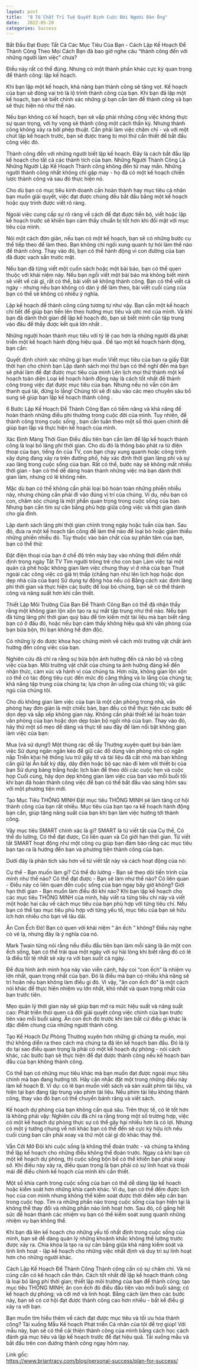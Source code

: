 ```yaml
---
layout: post
title:  "8 Tố Chất Trí Tuệ Quyết Định Cuộc Đời Người Đàn Ông"
date:   2022-05-20
categories: Success
---
```

Bắt Đầu Đạt Được Tất Cả Các Mục Tiêu Của Bạn - Cách Lập Kế Hoạch Để Thành Công Theo Mọi Cách
Bạn đã bao giờ nghe câu “thành công đến với những người làm việc” chưa? 

Điều này rất có thể đúng. Nhưng có một thành phần khác cực kỳ quan trọng để thành công: lập kế hoạch. 

Khi bạn lập một kế hoạch, khả năng bạn thành công sẽ tăng vọt. Kế hoạch của bạn sẽ đóng vai trò là lộ trình thành công của bạn. Khi bạn đã lập một kế hoạch, bạn sẽ biết chính xác những gì bạn cần làm để thành công và bạn sẽ thực hiện nó như thế nào.

Nếu bạn không có kế hoạch, bạn sẽ vấp phải những công việc không thực sự quan trọng, với hy vọng sẽ thành công một cách thần kỳ. Nhưng thành công không xảy ra bởi phép thuật. Cần phải làm việc chăm chỉ - và với một chút lập kế hoạch trước, bạn sẽ được trang bị mọi thứ cần thiết để bắt đầu công việc đó.

Thành công đến với những người biết lập kế hoạch. Đây là cách bắt đầu lập kế hoạch cho tất cả các thành tích của bạn.
Những Người Thành Công Là Những Người Lập Kế Hoạch
Thành công không đến từ may mắn. Những người thành công nhất không chỉ gặp may - họ đã có một kế hoạch chiến lược thành công và sau đó thực hiện nó. 

Cho dù bạn có mục tiêu kinh doanh cần hoàn thành hay mục tiêu cá nhân bạn muốn giải quyết, việc đạt được chúng đều bắt đầu bằng một kế hoạch hoặc quy trình được viết rõ ràng.

Ngoài việc cung cấp sự rõ ràng về cách để đạt được tiến bộ, viết hoặc lập kế hoạch trước sẽ khiến bạn cảm thấy chuẩn bị tốt hơn khi đối mặt với mục tiêu của mình.

Nói một cách đơn giản, nếu bạn có một kế hoạch, bạn sẽ có những bước cụ thể tiếp theo để làm theo. Bạn không chỉ ngồi xung quanh tự hỏi làm thế nào để thành công. Thay vào đó, bạn có thể hành động vì con đường của bạn đã được vạch sẵn trước mặt.

Nếu bạn đã từng viết một cuốn sách hoặc một bài báo, bạn có thể quen thuộc với khái niệm này. Nếu bạn ngồi viết một bài báo mà không biết mình sẽ viết về cái gì, rất có thể, bài viết sẽ không thành công. Bạn có thể viết cả ngày - nhưng nếu bạn không có dàn ý để làm theo, bài viết cuối cùng của bạn có thể sẽ không có nhiều ý nghĩa. 

Lập kế hoạch để thành công cũng tương tự như vậy. Bạn cần một kế hoạch chi tiết để giúp bạn tiến lên theo hướng mục tiêu và ước mơ của mình. Và khi bạn đã dành thời gian để lập kế hoạch đó, bạn sẽ biết mình cần tập trung vào đâu để thấy được kết quả lớn nhất .

Những người hoàn thành mục tiêu với tỷ lệ cao hơn là những người đã phát triển một kế hoạch hành động hiệu quả . Để tạo một kế hoạch hành động, bạn cần: 

Quyết định chính xác những gì bạn muốn
Viết mục tiêu của bạn ra giấy
Đặt thời hạn cho chính bạn
Lập danh sách mọi thứ bạn có thể nghĩ đến mà bạn sẽ phải làm để đạt được mục tiêu của mình
Lên lịch mọi thứ thành một kế hoạch toàn diện
Loại kế hoạch hành động này là cách tốt nhất để thành công trong việc đạt được mục tiêu của bạn. Nhưng nếu nó vẫn còn âm thanh quá tải, đừng lo lắng! Chúng tôi sẽ đi sâu vào các mẹo chuyên sâu bổ sung sẽ giúp bạn lập kế hoạch thành công .

6 Bước Lập Kế Hoạch Để Thành Công
Bạn có tiềm năng và khả năng để hoàn thành những điều phi thường trong cuộc đời của mình. Tuy nhiên, để thành công trong cuộc sống , bạn cần tuân theo một số thói quen chính để giúp bạn lập và thực hiện kế hoạch của mình. 

Xác Định Máng Thời Gian
Điều đầu tiên bạn cần làm để lập kế hoạch thành công là loại bỏ lãng phí thời gian. Cho dù đó là thông báo phát ra từ điện thoại của bạn, tiếng ồn của TV, con bạn chạy xung quanh hoặc công trình xây dựng đang xảy ra trên đường phố, hãy xác định thời gian lãng phí và sự xao lãng trong cuộc sống của bạn. Rất có thể, bước này sẽ không mất nhiều thời gian - bạn có thể dễ dàng hoàn thành những việc mà bạn dành thời gian làm, nhưng có lẽ không nên. 

Mặc dù bạn có thể không cần phải loại bỏ hoàn toàn những phiền nhiễu này, nhưng chúng cần phải đi vào đúng vị trí của chúng. Ví dụ, nếu bạn có con, chăm sóc chúng là một phần quan trọng trong cuộc sống của bạn. Nhưng bạn cần tìm sự cân bằng phù hợp giữa công việc và thời gian dành cho gia đình.

Lập danh sách lãng phí thời gian chính trong ngày hoặc tuần của bạn. Sau đó, đưa ra một kế hoạch tấn công để làm thế nào để loại bỏ hoặc giảm thiểu những phiền nhiễu đó. Tùy thuộc vào bản chất của sự phân tâm của bạn, bạn có thể thử:

Đặt điện thoại của bạn ở chế độ trên máy bay vào những thời điểm nhất định trong ngày
Tắt TV
Tìm người trông trẻ cho con bạn
Làm việc tại một quán cà phê hoặc không gian làm việc chung thay vì ở nhà của bạn
Thuê ngoài các công việc có giá trị thấp (chẳng hạn như lên lịch họp hoặc dọn dẹp nhà cửa của bạn)
Sử dụng tự động hóa nếu có
Bằng cách xác định lãng phí thời gian và thực hiện các bước để loại bỏ chúng, bạn sẽ có thể thành công và năng suất hơn khi cần thiết.

Thiết Lập Môi Trường Của Bạn Để Thành Công
Bạn có thể đã nhận thấy rằng một không gian lộn xộn tạo ra sự mất tập trung như thế nào. Nếu bạn đã từng lãng phí thời gian quý báu để tìm kiếm một tài liệu mà bạn biết rằng bạn có ở đâu đó, hoặc nếu bạn cảm thấy không hiệu quả khi văn phòng của bạn bừa bộn, thì bạn không hề đơn độc.

Có những lý do được khoa học chứng minh về cách môi trường vật chất ảnh hưởng đến công việc của bạn.

Nghiên cứu đã chỉ ra rằng sự bừa bộn ảnh hưởng đến cả não bộ và công việc của bạn. Môi trường vật chất của chúng ta ảnh hưởng đáng kể đến nhận thức, cảm xúc và hành vi của chúng ta. Hơn nữa, không gian lộn xộn có thể có tác động tiêu cực đến mức độ căng thẳng và lo lắng của chúng ta; khả năng tập trung của chúng ta; lựa chọn ăn uống của chúng tôi; và giấc ngủ của chúng tôi. 

Cho dù không gian làm việc của bạn là một căn phòng trong nhà, văn phòng hay đơn giản là một chiếc bàn, bạn đều có thể thực hiện các bước để dọn dẹp và sắp xếp không gian này. Không cần phải thiết kế lại hoàn toàn văn phòng của bạn hoặc dọn dẹp toàn bộ ngôi nhà của bạn. Thay vào đó, hãy thử một số mẹo dễ dàng và thực tế sau đây để làm nổi bật không gian làm việc của bạn:

Mua (và sử dụng!) Một thùng rác dễ lấy
Thường xuyên quét bụi bàn làm việc
Sử dụng ngăn ngăn kéo để giữ các đồ dùng văn phòng nhỏ có ngăn nắp
Triển khai hệ thống lưu trữ giấy tờ và tài liệu đã cắt nhỏ mà bạn không cần giữ lại
Ẩn bất kỳ dây, dây điện hoặc bộ sạc nào đi kèm với thiết bị của bạn
Sử dụng bảng trắng hoặc lịch bàn để theo dõi các cuộc hẹn và cuộc họp
Cuối cùng, hãy dọn dẹp không gian làm việc của bạn vào mỗi buổi tối khi bạn đã hoàn thành công việc để bạn có thể bắt đầu vào sáng hôm sau với một phương tiện mới.

Tạo Mục Tiêu THÔNG MINH
Đặt mục tiêu THÔNG MINH sẽ làm tăng cơ hội thành công của bạn rất nhiều. Mục tiêu của bạn tạo ra kế hoạch hành động bạn cần, giúp tăng năng suất của bạn khi bạn làm việc hướng tới thành công. 

Vậy mục tiêu SMART chính xác là gì? SMART là từ viết tắt của Cụ thể, Có thể đo lường, Có thể đạt được, Có liên quan và Có giới hạn thời gian. Từ viết tắt SMART hoạt động như một công cụ giúp bạn đảm bảo rằng các mục tiêu bạn tạo ra là hướng đến bạn và phương tiện thành công của bạn.

Dưới đây là phân tích sâu hơn về từ viết tắt này và cách hoạt động của nó:

Cụ thể - Bạn muốn làm gì?
Có thể đo lường - Bạn sẽ theo dõi tiến trình của mình như thế nào?
Có thể đạt được - Bạn sẽ làm như thế nào?
Có liên quan - Điều này có liên quan đến cuộc sống của bạn ngay bây giờ không?
Giới hạn thời gian - Bạn muốn làm điều đó khi nào?
Khi bạn lập kế hoạch cho các mục tiêu THÔNG MINH của mình, hãy viết ra từng tiêu chí này và viết một hoặc hai câu về cách mục tiêu của bạn phù hợp với từng tiêu chí. Nếu bạn có thể tạo mục tiêu phù hợp với từng yếu tố, mục tiêu của bạn sẽ hữu ích hơn nhiều cho bạn về lâu dài.

Ăn Con Ếch Đó!
Bạn có quen với khái niệm “ ăn ếch ” không? Điều này nghe có vẻ lạ, nhưng đây là ý nghĩa của nó. 

Mark Twain từng nói rằng nếu điều đầu tiên bạn làm mỗi sáng là ăn một con ếch sống, bạn có thể trải qua một ngày với sự hài lòng khi biết rằng đó có lẽ là điều tồi tệ nhất sẽ xảy ra với bạn suốt cả ngày. 

Để đưa hình ảnh minh họa này vào viễn cảnh, hãy coi “con ếch” là nhiệm vụ lớn nhất, quan trọng nhất của bạn. Đó là điều mà bạn có nhiều khả năng sẽ trì hoãn nếu bạn không làm điều gì đó. Vì vậy, "ăn con ếch đó" là một cách nói khác để thực hiện nhiệm vụ lớn nhất, khó nhất và quan trọng nhất của bạn trước tiên. 

Mẹo quản lý thời gian này sẽ giúp bạn mở ra mức hiệu suất và năng suất cao: Phát triển thói quen cả đời giải quyết công việc chính của bạn trước tiên vào mỗi buổi sáng. Ăn con ếch đó trước khi làm bất cứ điều gì khác là đặc điểm chung của những người thành công.

Tạo Kế Hoạch Dự Phòng
Thường xuyên hơn những gì chúng ta muốn, mọi thứ không diễn ra theo cách mà chúng ta đã lên kế hoạch ban đầu. Đó là lý do tại sao điều quan trọng là phải có một kế hoạch dự phòng - nói cách khác, các bước bạn sẽ thực hiện để đạt được thành công nếu kế hoạch ban đầu của bạn không thành công.

Có thể bạn có những mục tiêu khác mà bạn muốn đạt được ngoài mục tiêu chính mà bạn đang hướng tới. Hãy cân nhắc đặt một trong những điều này làm kế hoạch B. Ví dụ: có lẽ bạn muốn viết sách và sản xuất phim tài liệu, và hiện tại bạn đang tập trung vào phim tài liệu. Nếu phim tài liệu không thành công, thay vào đó bạn có thể chuyển bánh răng và viết sách.

Kế hoạch dự phòng của bạn không cần quá sâu. Trên thực tế, có lẽ tốt hơn là không phải vậy: Nghiên cứu đã chỉ ra rằng trong một số trường hợp, việc có một kế hoạch dự phòng thực sự có thể gây hại nhiều hơn là có lợi. Nhưng có một ý tưởng chung về nơi khác bạn có thể đến sẽ cực kỳ hữu ích nếu cuối cùng bạn cần phải xoay và thử một cái gì đó khác thay thế.

Vẫn Cởi Mở
Đôi khi cuộc sống là không thể đoán trước - và chúng ta không thể lập kế hoạch cho những điều không thể đoán trước. Ngay cả khi bạn có một kế hoạch dự phòng, thì cuộc sống bộn bề có thể khiến bạn phải xoay sở. Khi điều này xảy ra, điều quan trọng là bạn phải có sự linh hoạt và thoải mái để điều chỉnh kế hoạch của mình khi cần thiết. 

Một số khía cạnh trong cuộc sống của bạn có thể dễ dàng lập kế hoạch hoặc kiểm soát hơn những khía cạnh khác. Ví dụ, bạn có thể đếm được lịch học của con mình nhưng không thể kiểm soát được thời điểm sếp cần bạn trong cuộc họp. Tìm ra những phần nào trong cuộc sống của bạn hiện tại là không thể thay đổi và những phần nào linh hoạt hơn. Sau đó, cố gắng hết sức để hoàn thành các nhiệm vụ bạn có thể kiểm soát xung quanh những nhiệm vụ bạn không thể.

Khi bạn đã lên kế hoạch cho những yếu tố nhất định trong cuộc sống của mình, bạn sẽ dễ dàng quản lý những khoảnh khắc không thể lường trước được xảy ra. Chìa khóa là tạo ra sự cân bằng giữa khả năng kiểm soát và tính linh hoạt - lập kế hoạch cho những việc nhất định và duy trì sự linh hoạt hơn cho những người khác.

Cách Lập Kế Hoạch Để Thành Công
Thành công cần có sự chăm chỉ. Và nó cũng cần có kế hoạch cẩn thận. Cách tốt nhất để lập kế hoạch thành công là loại bỏ lãng phí thời gian; thiết lập môi trường của bạn để thành công; tạo mục tiêu THÔNG MINH; ăn con ếch đó điều đầu tiên vào mỗi buổi sáng; có kế hoạch dự phòng; và cởi mở và linh hoạt. Bằng cách làm theo các bước này, bạn sẽ có cơ hội đạt được thành công cao hơn nhiều - bất kể điều gì xảy ra với bạn.

Bạn muốn tìm hiểu thêm về cách đạt được mục tiêu và tối ưu hóa thành công? Tải xuống Mẫu Kế hoạch Phát triển Cá nhân của tôi để trợ giúp! Với mẫu này, bạn sẽ có thể cải thiện thành công của mình bằng cách học cách đánh giá mục tiêu và lập kế hoạch trước để đạt hiệu quả. Tải xuống mẫu và bắt đầu trên con đường thành công ngay hôm nay.

Link gốc:<br/>https://www.briantracy.com/blog/personal-success/plan-for-success/